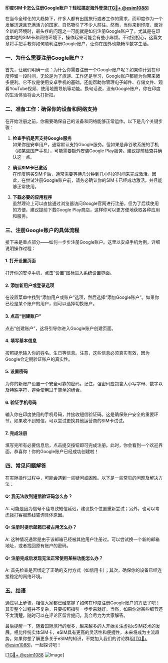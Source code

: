 **印度SIM卡怎么注册Google账户？轻松搞定海外登录[[TG💪+ @esim1088](https://t.me/s/esim1088)]**

在当今全球化的大趋势下，许多人都有出国旅行或者工作的需求，而印度作为一个发展迅速且充满活力的国家，自然吸引了不少人前往。然而，当你来到印度，面对全新的环境时，最头疼的问题之一可能就是如何注册Google账户了。尤其是在印度本地的SIM卡和网络环境下，操作起来可能会有些小麻烦。不过别担心，这篇文章将手把手教你如何顺利注册Google账户，让你在国外也能畅享数字生活。

### 一、为什么需要注册Google账户？

首先，让我们明确一点：为什么你需要注册一个Google账户呢？如果你计划在印度停留一段时间，无论是为了旅游、工作还是学习，Google账户都能为你带来诸多便利。它不仅是使用安卓手机的基础，还能帮助你管理电子邮件、存储文件、观看YouTube视频、使用地图导航等功能。换句话说，没有Google账户，你在印度的生活体验将会大打折扣。

### 二、准备工作：确保你的设备和网络支持

在开始注册之前，你需要确保自己的设备和网络能够正常运作。以下是几个关键步骤：

1. **检查手机是否支持Google服务**  
   如果你是安卓用户，通常默认支持Google服务。但如果是非谷歌系统的手机（如某些国产手机），可能需要额外安装Google Play服务。建议提前检查并确认这一点。

2. **确认SIM卡已激活**  
   在印度购买SIM卡后，通常需要等待几分钟到几小时的时间来完成激活。因此，在尝试注册Google账户前，请务必确认你的SIM卡已经成功激活，并且能够正常使用。

3. **下载必要的应用程序**  
   虽然理论上可以直接通过浏览器访问Google官网进行注册，但为了后续使用的方便，建议提前下载Google Play商店，这样你可以更方便地获取各种应用和服务。

### 三、注册Google账户的具体流程

接下来是重点部分——如何一步步注册Google账户。这里以安卓手机为例，详细说明操作过程：

#### 1. 打开设置页面
打开你的安卓手机，点击“设置”图标进入系统设置界面。

#### 2. 添加新用户或登录选项
在设置菜单中找到“添加用户或账户”选项，然后选择“添加Google账户”。如果你已经是某个账户的用户，则可以选择切换账户。

#### 3. 点击“创建账户”
点击“创建账户”，这将引导你进入Google账户创建页面。

#### 4. 填写基本信息
按照提示输入你的姓名、生日等信息。注意，这些信息必须真实有效，因为Google会定期验证账户的真实性。

#### 5. 设置密码
为你的新账户设置一个安全可靠的密码。记住，强密码应包含大小写字母、数字以及特殊字符，避免使用过于简单的组合。

#### 6. 验证手机号码
输入你在印度使用的手机号码，并接收短信验证码。这是确保账户安全的重要环节。如果收不到短信，可以尝试更换其他运营商的SIM卡试试。

#### 7. 完成注册
填写完所有必要信息后，点击提交按钮即可完成注册。此时，你会看到一个欢迎界面，恭喜你！你的Google账户已经成功创建啦！

### 四、常见问题解答

在实际操作过程中，可能会遇到一些疑问或困难。以下是一些常见的问题及解决方法：

#### Q: 我无法收到短信验证码怎么办？
A: 可能是因为信号不佳导致短信延迟，建议换个位置重新尝试；另外，也可以考虑拨打客服热线咨询具体原因。

#### Q: 注册时提示邮箱已被占用怎么办？
A: 这种情况通常是由于该邮箱已经被其他用户注册过。可以尝试换一个新的邮箱地址，或者找回原有账户的密码。

#### Q: 注册完成后发现无法正常使用某些功能怎么办？
A: 首先检查是否绑定了正确的支付方式（如信用卡）；其次，确保你的设备已经连接稳定的网络环境。

### 五、结语

通过以上步骤，相信大家都已经掌握了如何在印度注册Google账户的方法了吧！其实整个过程并不复杂，只要按照指引一步步来就好。当然，如果你对某些细节还不太清楚，随时可以在评论区留言提问，我会尽力为大家解答。

最后提醒一下，随着国际旅行的增多，越来越多的人开始关注虚拟eSIM技术的发展。相比传统实体SIM卡，eSIM具有更高的灵活性和便捷性，未来将成为主流趋势。如果你想了解更多关于eSIM的知识，不妨加入我们的讨论群组[[TG💪+ @esim1088](https://t.me/s/esim1088)]，一起探讨吧！

[[TG💪+ @esim1088](https://t.me/s/esim1088) ![Image](https://i.postimg.cc/4NQfJmqS/Snipaste-2025-05-13-00-14-12.png)]